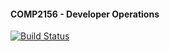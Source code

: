 #### COMP2156 - Developer Operations

[![Build Status](https://app.travis-ci.com/lemon1198/COMP2156.svg?branch=master)](https://app.travis-ci.com/lemon1198/COMP2156)
